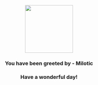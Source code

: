 <p align="center">
    <img src="https://raw.githubusercontent.com/PokeAPI/sprites/master/sprites/pokemon/350.png" width="150" height="150">
</p>
<h3 align="center">You have been greeted by - <b>Milotic</b></h3>
<h3 align="center">Have a wonderful day!</h3>
